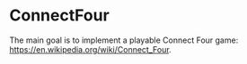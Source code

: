 # ConnectFour
The main goal is to implement a playable Connect Four game: https://en.wikipedia.org/wiki/Connect_Four.
